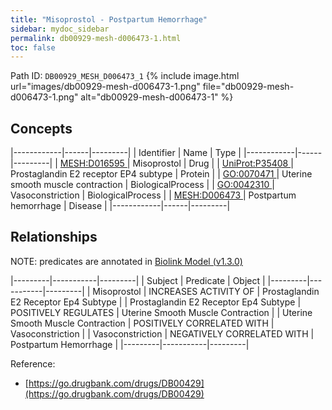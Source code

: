 ```yaml
---
title: "Misoprostol - Postpartum Hemorrhage"
sidebar: mydoc_sidebar
permalink: db00929-mesh-d006473-1.html
toc: false 
---
```



Path ID: `DB00929_MESH_D006473_1`
{% include image.html url="images/db00929-mesh-d006473-1.png" file="db00929-mesh-d006473-1.png" alt="db00929-mesh-d006473-1" %}

## Concepts

|------------|------|---------|
| Identifier | Name | Type    |
|------------|------|---------|
| <a href="https://identifiers.org/MESH:D016595">MESH:D016595 </a> | Misoprostol | Drug |
| <a href="https://identifiers.org/UniProt:P35408">UniProt:P35408 </a> | Prostaglandin E2 receptor EP4 subtype | Protein |
| <a href="https://identifiers.org/GO:0070471">GO:0070471 </a> | Uterine smooth muscle contraction | BiologicalProcess |
| <a href="https://identifiers.org/GO:0042310">GO:0042310 </a> | Vasoconstriction | BiologicalProcess |
| <a href="https://identifiers.org/MESH:D006473">MESH:D006473 </a> | Postpartum hemorrhage | Disease |
|------------|------|---------|

## Relationships


NOTE: predicates are annotated in <a href="https://github.com/biolink/biolink-model/releases/tag/v1.3.0">Biolink Model (v1.3.0)</a>

|---------|-----------|---------|
| Subject | Predicate | Object  |
|---------|-----------|---------|
| Misoprostol | INCREASES ACTIVITY OF | Prostaglandin E2 Receptor Ep4 Subtype |
| Prostaglandin E2 Receptor Ep4 Subtype | POSITIVELY REGULATES | Uterine Smooth Muscle Contraction |
| Uterine Smooth Muscle Contraction | POSITIVELY CORRELATED WITH | Vasoconstriction |
| Vasoconstriction | NEGATIVELY CORRELATED WITH | Postpartum Hemorrhage |
|---------|-----------|---------|

Reference: 
  - [https://go.drugbank.com/drugs/DB00429](https://go.drugbank.com/drugs/DB00429)
